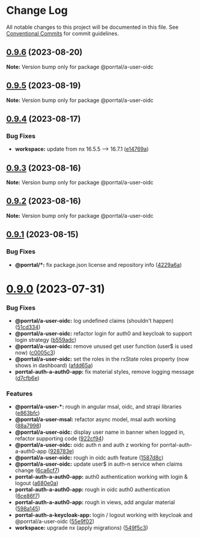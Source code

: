 # Change Log

All notable changes to this project will be documented in this file.
See [Conventional Commits](https://conventionalcommits.org) for commit guidelines.

## [0.9.6](https://github.com/Comcast/Porrtal/compare/v0.9.5...v0.9.6) (2023-08-20)

**Note:** Version bump only for package @porrtal/a-user-oidc

## [0.9.5](https://github.com/Comcast/Porrtal/compare/v0.9.4...v0.9.5) (2023-08-19)

**Note:** Version bump only for package @porrtal/a-user-oidc

## [0.9.4](https://github.com/Comcast/Porrtal/compare/v0.9.3...v0.9.4) (2023-08-17)

### Bug Fixes

- **workspace:** update from nx 16.5.5 --> 16.7.1 ([e14769a](https://github.com/Comcast/Porrtal/commit/e14769acf2e498d4c0b19ab1b6c47687b828ddd5))

## [0.9.3](https://github.com/Comcast/Porrtal/compare/v0.9.2...v0.9.3) (2023-08-16)

**Note:** Version bump only for package @porrtal/a-user-oidc

## [0.9.2](https://github.com/Comcast/Porrtal/compare/v0.9.1...v0.9.2) (2023-08-16)

**Note:** Version bump only for package @porrtal/a-user-oidc

## [0.9.1](https://github.com/Comcast/Porrtal/compare/v0.9.0...v0.9.1) (2023-08-15)

### Bug Fixes

- **@porrtal/\*:** fix package.json license and repository info ([4229a6a](https://github.com/Comcast/Porrtal/commit/4229a6ae297b5686316f2a4fc1e51fa3d73ff863))

# [0.9.0](https://github.com/datumgeek/porrtal/compare/v0.8.1...v0.9.0) (2023-07-31)

### Bug Fixes

- **@porrtal/a-user-oidc:** log undefined claims (shouldn't happen) ([51cd334](https://github.com/datumgeek/porrtal/commit/51cd334a611e9ee44f4d3c9bcbc9f16eab1cb12e))
- **@porrtal/a-user-oidc:** refactor login for auth0 and keycloak to support login strategy ([b559adc](https://github.com/datumgeek/porrtal/commit/b559adc9ba7944944b5817ee3df4acf7db50a8df))
- **@porrtal/a-user-oidc:** remove unused get user function (user$ is used now) ([c0005c3](https://github.com/datumgeek/porrtal/commit/c0005c377e88b363bc16e22e2a592440223f2777))
- **@porrtal/a-user-oidc:** set the roles in the rxState roles property (now shows in dashboard) ([afdd65a](https://github.com/datumgeek/porrtal/commit/afdd65a0462ea67b2e695cb120b974a21cff6fee))
- **porrtal-auth-a-auth0-app:** fix material styles, remove logging message ([d7cfb6e](https://github.com/datumgeek/porrtal/commit/d7cfb6e086f1ce537f385f7b569e2331ed505e1f))

### Features

- **@porrtal/a-user-\*:** rough in angular msal, oidc, and strapi libraries ([e863bfc](https://github.com/datumgeek/porrtal/commit/e863bfc5ffaa3767d3886ecdc3fce049eb3c7ad7))
- **@porrtal/a-user-msal:** refactor async model, msal auth working ([88a7998](https://github.com/datumgeek/porrtal/commit/88a7998175caaadc7c1398d556a1780bcae35519))
- **@porrtal/a-user-oidc:** display user name in banner when logged in, refactor supporting code ([922cf94](https://github.com/datumgeek/porrtal/commit/922cf9475aca80c1f0d558bcb549c3ded517de5e))
- **@porrtal/a-user-oidc:** oidc auth n and auth z working for porrtal-auth-a-auth0-app ([928783e](https://github.com/datumgeek/porrtal/commit/928783e45ccb592bd5183cd0ac312178690744c5))
- **@porrtal/a-user-oidc:** rough in oidc auth feature ([1587d8c](https://github.com/datumgeek/porrtal/commit/1587d8c1bc711d17680db599f128be8af289cc98))
- **@porrtal/a-user-oidc:** update user$ in auth-n service when claims change ([6ca6cf7](https://github.com/datumgeek/porrtal/commit/6ca6cf792f4885323570d45315ca6a802c76437e))
- **porrtal-auth-a-auth0-app:** auth0 authentication working with login & logout ([a680e0a](https://github.com/datumgeek/porrtal/commit/a680e0a036e858f4ca4619ec7942c85fc7a7af82))
- **porrtal-auth-a-auth0-app:** rough in oidc auth0 authentication ([6ce86f7](https://github.com/datumgeek/porrtal/commit/6ce86f75d1765de9fdfe44b6752046752a9546db))
- **porrtal-auth-a-auth0-app:** rough in views, add angular material ([598a145](https://github.com/datumgeek/porrtal/commit/598a145fc1896971e841776fa30eaa25e4c10949))
- **porrtal-auth-a-keycloak-app:** login / logout working with keycloak and @porrtal/a-user-oidc ([55e9f02](https://github.com/datumgeek/porrtal/commit/55e9f0254eb663f05620e91e211e3150922fcbc6))
- **workspace:** upgrade nx (apply migrations) ([549f5c3](https://github.com/datumgeek/porrtal/commit/549f5c353259b49d668ad91397b9b05a7fadb7e7))
